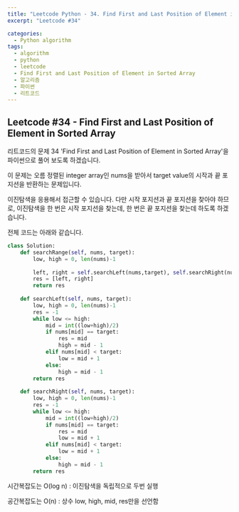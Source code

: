 ```yaml
---
title: "Leetcode Python - 34. Find First and Last Position of Element in Sorted Array"
excerpt: "Leetcode #34"

categories:
  - Python algorithm
tags:
  - algorithm
  - python
  - leetcode
  - Find First and Last Position of Element in Sorted Array
  - 알고리즘
  - 파이썬
  - 리트코드
---
```


## Leetcode #34 - Find First and Last Position of Element in Sorted Array
리트코드의 문제 34 'Find First and Last Position of Element in Sorted Array'을 파이썬으로 풀어 보도록 하겠습니다. 

이 문제는 오름 정렬된 integer array인 nums을 받아서 target value의 시작과 끝 포지션을 반환하는 문제입니다.

이진탐색을 응용해서 접근할 수 있습니다.
다만 시작 포지션과 끝 포지션을 찾아야 하므로, 이진탐색을 한 번은 시작 포지션을 찾는데, 한 번은 끝 포지션을 찾는데 하도록 하겠습니다.

전체 코드는 아래와 같습니다.
```python
class Solution:
    def searchRange(self, nums, target):
        low, high = 0, len(nums)-1
        
        left, right = self.searchLeft(nums,target), self.searchRight(nums,target)
        res = [left, right]
        return res
    
    def searchLeft(self, nums, target):
        low, high = 0, len(nums)-1
        res = -1
        while low <= high:
            mid = int((low+high)/2)
            if nums[mid] == target:
                res = mid
                high = mid - 1
            elif nums[mid] < target:
                low = mid + 1
            else:
                high = mid - 1
        return res
    
    def searchRight(self, nums, target):
        low, high = 0, len(nums)-1
        res = -1
        while low <= high:
            mid = int((low+high)/2)
            if nums[mid] == target:
                res = mid
                low = mid + 1
            elif nums[mid] < target:
                low = mid + 1
            else:
                high = mid - 1
        return res
```

시간복잡도는 O(log n) : 이진탐색을 독립적으로 두번 실행

공간복잡도는 O(n) : 상수 low, high, mid, res만을 선언함